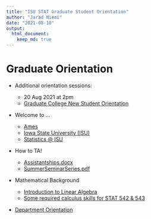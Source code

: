 ```yaml
---
title: "ISU STAT Graduate Student Orientation"
author: "Jarad Niemi"
date: "2021-08-10"
output: 
  html_document:
    keep_md: true
---
```


# Graduate Orientation 

- Additional orientation sessions:
  - 20 Aug 2021 at 2pm
  - [Graduate College New Student Orientation](https://www.grad-college.iastate.edu/student/orientation/) 


- Welcome to ...
  - [Ames](ames.html)
  - [Iowa State University (ISU)](isu.html)
  - [Statistics @ ISU](stat.html)
- How to TA!
  - [Assistantships.docx](files/Assistantships.docx)
  - [SummerSeminarSeries.pdf](files/SummerSeminarSeries.pdf)
- Mathematical Background
  - [Introduction to Linear Algebra](files/StatLinearAlgebraIntro.pdf)
  - [Some required calculus skills for STAT 542 & 543](files/STAT542_543_Calculus.pdf)
- [Department Orientation](files/studentorientation2021.pdf)
